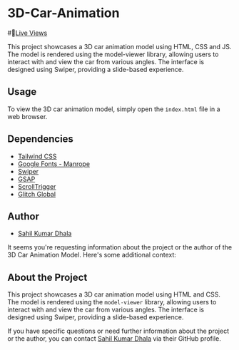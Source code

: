 # 3D-Car-Animation
#📌[Live Views](https://sahilkumardhala.github.io/3D-Car-Animation/)

This project showcases a 3D car animation model using HTML, CSS and JS. The model is rendered using the model-viewer library, allowing users to interact with and view the car from various angles. The interface is designed using Swiper, providing a slide-based experience.

## Usage

To view the 3D car animation model, simply open the `index.html` file in a web browser.

## Dependencies

- [Tailwind CSS](https://cdn.tailwindcss.com)
- [Google Fonts - Manrope](https://fonts.googleapis.com/css2?family=Manrope:wght@300;500;800&display=swap)
- [Swiper](https://cdnjs.cloudflare.com/ajax/libs/Swiper/8.4.6/swiper-bundle.min.js)
- [GSAP](https://unpkg.co/gsap@3/dist/gsap.min.js)
- [ScrollTrigger](https://unpkg.com/gsap@3/dist/ScrollTrigger.min.js)
- [Glitch Global](https://cdn.glitch.global/ccaf12bb-59b0-46bb-bd74-b9467ca22e3d/scene.gltf?v=1674149863924)

## Author

- [Sahil Kumar Dhala](https://github.com/sahilkumardhala)

It seems you're requesting information about the project or the author of the 3D Car Animation Model. Here's some additional context:

## About the Project

This project showcases a 3D car animation model using HTML and CSS. The model is rendered using the `model-viewer` library, allowing users to interact with and view the car from various angles. The interface is designed using Swiper, providing a slide-based experience.


If you have specific questions or need further information about the project or the author, you can contact [Sahil Kumar Dhala](https://github.com/sahilkumardhala) via their GitHub profile.
